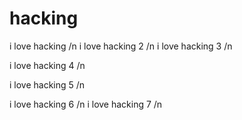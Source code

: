 # hacking

i love hacking /n
i love hacking 2 /n
i love hacking 3  /n

i love hacking 4 /n

i love hacking 5 /n

i love hacking 6 /n
i love hacking 7 /n
